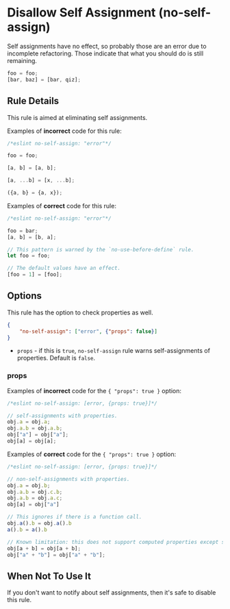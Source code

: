 # Disallow Self Assignment (no-self-assign)

Self assignments have no effect, so probably those are an error due to incomplete refactoring.
Those indicate that what you should do is still remaining.

```js
foo = foo;
[bar, baz] = [bar, qiz];
```

## Rule Details

This rule is aimed at eliminating self assignments.

Examples of **incorrect** code for this rule:

```js
/*eslint no-self-assign: "error"*/

foo = foo;

[a, b] = [a, b];

[a, ...b] = [x, ...b];

({a, b} = {a, x});
```

Examples of **correct** code for this rule:

```js
/*eslint no-self-assign: "error"*/

foo = bar;
[a, b] = [b, a];

// This pattern is warned by the `no-use-before-define` rule.
let foo = foo;

// The default values have an effect.
[foo = 1] = [foo];
```

## Options

This rule has the option to check properties as well.

```json
{
    "no-self-assign": ["error", {"props": false}]
}
```

- `props` - if this is `true`, `no-self-assign` rule warns self-assignments of properties. Default is `false`.

### props

Examples of **incorrect** code for the `{ "props": true }` option:

```js
/*eslint no-self-assign: [error, {props: true}]*/

// self-assignments with properties.
obj.a = obj.a;
obj.a.b = obj.a.b;
obj["a"] = obj["a"];
obj[a] = obj[a];
```

Examples of **correct** code for the `{ "props": true }` option:

```js
/*eslint no-self-assign: [error, {props: true}]*/

// non-self-assignments with properties.
obj.a = obj.b;
obj.a.b = obj.c.b;
obj.a.b = obj.a.c;
obj[a] = obj["a"]

// This ignores if there is a function call.
obj.a().b = obj.a().b
a().b = a().b

// Known limitation: this does not support computed properties except single literal or single identifier.
obj[a + b] = obj[a + b];
obj["a" + "b"] = obj["a" + "b"];
```

## When Not To Use It

If you don't want to notify about self assignments, then it's safe to disable this rule.
